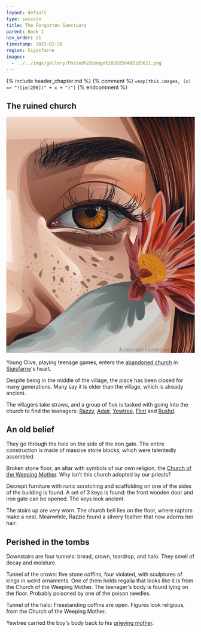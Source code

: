 ```yaml
---
layout: default
type: session
title: The Forgotten Sanctuary
parent: Book I
nav_order: 21
timestamp: 2025-02-26
region: Sigisfarne
images:
  - ../../imgs/gallery/Pasted%20image%2020250405185621.png
---
```


{% include header_chapter.md %}
{% comment %}
`=map(this.images, (x) => "![im|200](" + x + ")")`
{% endcomment %}

## The ruined church

![](../../imgs/Pasted%20image%2020250420125049.png)

Young Clive, playing teenage games, enters the [abandoned church](../../directory/Sigisfarne/RuinedChurch.md) in [Sigisfarne](../../directory/Sigisfarne/index.md)'s heart.

Despite being in the middle of the village, the place has been closed for many generations. Many say it is older than the village, which is already ancient.

The villagers take straws, and a group of five is tasked with going into the church to find the teenagers:  [Razzy](../../directory/Sigisfarne/Razvan.md), [Adair](../../directory/Sigisfarne/Adair.md), [Yewtree](../../directory/Sigisfarne/Yewtree.md), [Flint](../../directory/Sigisfarne/Flint.md) and [Rushd](../../directory/Sigisfarne/RushdIbnUbada.md). 
## An old belief

They go through the hole on the side of the iron gate. The entire construction is made of massive stone blocks, which were talentedly assembled.

Broken stone floor, an altar with symbols of our own religion, the [Church of the Weeping Mother](../../directory/weepingMother/index.md). Why isn’t this church adopted by our priests?

Decrepit furniture with runic scratching and scaffolding on one of the sides of the building is found. A set of 3 keys is found: the front wooden door and iron gate can be opened. The keys look ancient.

The stairs up are very worn. The church bell lies on the floor, where raptors make a nest. Meanwhile, Razzie found a silvery feather that now adorns her hair.

## Perished in the tombs

Downstairs are four tunnels: bread, crown, teardrop, and halo. They smell of decay and moisture.

Tunnel of the crown: five stone coffins, four violated, with sculptures of kings in weird ornaments. One of them holds regalia that looks like it is from the Church of the Weeping Mother. The teenager's body is found lying on the floor. Probably poisoned by one of the poison needles.

Tunnel of the halo: Freestanding coffins are open. Figures look religious, from the Church of the Weeping Mother.

Yewtree carried the boy's body back to his [grieving mother](../../directory/Sigisfarne/Cai.md).
